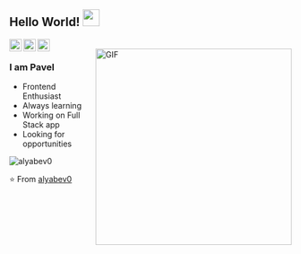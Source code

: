 ## Hello World! <img src="https://raw.githubusercontent.com/iampavangandhi/iampavangandhi/master/gifs/Hi.gif" width="30px"></h2>

<a href="https://linkedin.com/in/pavel-alyabev-28188a228/">
  <img align="left" alt="Ajay's Linkdein" width="22px" src="https://cdn.jsdelivr.net/npm/simple-icons@v3/icons/linkedin.svg" />
</a>
<a href="https://github.com/alyabev0">
  <img align="left" alt="Ajay's Github" width="22px" src="https://cdn.jsdelivr.net/npm/simple-icons@v3/icons/github.svg" />
</a>
<a href="mailto:alyabev1998@gmail.com">
  <img align="left" alt="Ajay's Kaggle" width="22px" src="https://cdn.jsdelivr.net/npm/simple-icons@3.13.0/icons/gmail.svg" />
</a>
<br />
<img align="right" alt="GIF" width="350px" src="https://media.giphy.com/media/QHE5gWI0QjqF2/giphy.gif" />

### I am Pavel
- Frontend Enthusiast
- Always learning
- Working on Full Stack app
- Looking for opportunities
<p><img align="center" src="https://github-readme-stats.vercel.app/api/top-langs?username=alyabev0&show_icons=true&locale=en&layout=compact" alt="alyabev0" /></p>

⭐️ From [alyabev0](https://github.com/alyabev0)
